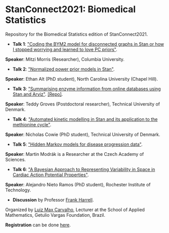# StanConnect2021: Biomedical Statistics

Repository for the Biomedical Statistics edition of StanConnect2021.

- **Talk 1**: ["Coding the BYM2 model for disconnected graphs in Stan or how I stopped worrying and learned to love PC priors"](https://github.com/maxbiostat/StanConnect2021_Biostatistics/blob/main/talk_1/mitzi.md).

 **Speaker**: Mitzi Morris (Researcher), Columbia University.

- **Talk 2**: ["Normalized power prior models in Stan"](https://github.com/maxbiostat/StanConnect2021_Biostatistics/blob/main/talk_2/ethan.md).

**Speaker**: Ethan Alt (PhD student), North Carolina University (Chapel Hill).

- **Talk 3**: ["Summarising enzyme information from online databases using Stan and Arviz"](https://github.com/maxbiostat/StanConnect2021_Biostatistics/blob/main/talk_3/teddy.md). [[Repo]](https://github.com/biosustain/brenda_km).

**Speaker**: Teddy Groves (Postdoctoral researcher), Technical University of Denmark.

- **Talk 4**: ["Automated kinetic modelling in Stan and its application to the methionine cycle"](https://github.com/maxbiostat/StanConnect2021_Biostatistics/blob/main/talk_4/nick.md).

**Speaker**: Nicholas Cowie (PhD student), Technical University of Denmark.

-  **Talk 5**: ["Hidden Markov models for disease progression data"](https://github.com/maxbiostat/StanConnect2021_Biostatistics/blob/main/talk_5/martin.md).

**Speaker**: Martin Modrák is a Researcher at the Czech Academy of Sciences. 

- **Talk 6**: ["A Bayesian Approach to Representing Variability in Space in Cardiac Action Potential Properties"](https://github.com/maxbiostat/StanConnect2021_Biostatistics/blob/main/talk_6/alejandro.md).

**Speaker**: Alejandro Nieto Ramos (PhD student), Rochester Institute of Technology.

- **Discussion** by Professor [Frank Harrell](https://biostat.app.vumc.org/wiki/Main/FrankHarrell). 

Organized by [Luiz Max Carvalho](https://github.com/maxbiostat/), Lecturer at the School of Applied Mathematics, Getulio Vargas Foundation, Brazil. 

**Registration** can be done [here](https://www.eventbrite.com/e/159548589125).
